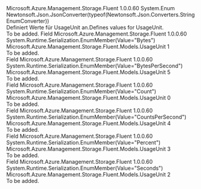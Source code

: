 <Type Name="UsageUnit" FullName="Microsoft.Azure.Management.Storage.Fluent.Models.UsageUnit">
  <TypeSignature Language="C#" Value="public enum UsageUnit" />
  <TypeSignature Language="ILAsm" Value=".class public auto ansi sealed UsageUnit extends System.Enum" />
  <TypeSignature Language="DocId" Value="T:Microsoft.Azure.Management.Storage.Fluent.Models.UsageUnit" />
  <TypeSignature Language="VB.NET" Value="Public Enum UsageUnit" />
  <TypeSignature Language="F#" Value="type UsageUnit = " />
  <AssemblyInfo>
    <AssemblyName>Microsoft.Azure.Management.Storage.Fluent</AssemblyName>
    <AssemblyVersion>1.0.0.60</AssemblyVersion>
  </AssemblyInfo>
  <Base>
    <BaseTypeName>System.Enum</BaseTypeName>
  </Base>
  <Attributes>
    <Attribute>
      <AttributeName>Newtonsoft.Json.JsonConverter(typeof(Newtonsoft.Json.Converters.StringEnumConverter))</AttributeName>
    </Attribute>
  </Attributes>
  <Docs>
    <summary>
            <span data-ttu-id="a3213-101">Definiert Werte für UsageUnit an.</span><span class="sxs-lookup"><span data-stu-id="a3213-101">Defines values for UsageUnit.</span></span>
            </summary>
    <remarks>To be added.</remarks>
  </Docs>
  <Members>
    <Member MemberName="Bytes">
      <MemberSignature Language="C#" Value="Bytes" />
      <MemberSignature Language="ILAsm" Value=".field public static literal valuetype Microsoft.Azure.Management.Storage.Fluent.Models.UsageUnit Bytes = int32(1)" />
      <MemberSignature Language="DocId" Value="F:Microsoft.Azure.Management.Storage.Fluent.Models.UsageUnit.Bytes" />
      <MemberSignature Language="VB.NET" Value="Bytes" />
      <MemberSignature Language="F#" Value="Bytes = 1" Usage="Microsoft.Azure.Management.Storage.Fluent.Models.UsageUnit.Bytes" />
      <MemberType>Field</MemberType>
      <AssemblyInfo>
        <AssemblyName>Microsoft.Azure.Management.Storage.Fluent</AssemblyName>
        <AssemblyVersion>1.0.0.60</AssemblyVersion>
      </AssemblyInfo>
      <Attributes>
        <Attribute>
          <AttributeName>System.Runtime.Serialization.EnumMember(Value="Bytes")</AttributeName>
        </Attribute>
      </Attributes>
      <ReturnValue>
        <ReturnType>Microsoft.Azure.Management.Storage.Fluent.Models.UsageUnit</ReturnType>
      </ReturnValue>
      <MemberValue>1</MemberValue>
      <Docs>
        <summary>To be added.</summary>
      </Docs>
    </Member>
    <Member MemberName="BytesPerSecond">
      <MemberSignature Language="C#" Value="BytesPerSecond" />
      <MemberSignature Language="ILAsm" Value=".field public static literal valuetype Microsoft.Azure.Management.Storage.Fluent.Models.UsageUnit BytesPerSecond = int32(5)" />
      <MemberSignature Language="DocId" Value="F:Microsoft.Azure.Management.Storage.Fluent.Models.UsageUnit.BytesPerSecond" />
      <MemberSignature Language="VB.NET" Value="BytesPerSecond" />
      <MemberSignature Language="F#" Value="BytesPerSecond = 5" Usage="Microsoft.Azure.Management.Storage.Fluent.Models.UsageUnit.BytesPerSecond" />
      <MemberType>Field</MemberType>
      <AssemblyInfo>
        <AssemblyName>Microsoft.Azure.Management.Storage.Fluent</AssemblyName>
        <AssemblyVersion>1.0.0.60</AssemblyVersion>
      </AssemblyInfo>
      <Attributes>
        <Attribute>
          <AttributeName>System.Runtime.Serialization.EnumMember(Value="BytesPerSecond")</AttributeName>
        </Attribute>
      </Attributes>
      <ReturnValue>
        <ReturnType>Microsoft.Azure.Management.Storage.Fluent.Models.UsageUnit</ReturnType>
      </ReturnValue>
      <MemberValue>5</MemberValue>
      <Docs>
        <summary>To be added.</summary>
      </Docs>
    </Member>
    <Member MemberName="Count">
      <MemberSignature Language="C#" Value="Count" />
      <MemberSignature Language="ILAsm" Value=".field public static literal valuetype Microsoft.Azure.Management.Storage.Fluent.Models.UsageUnit Count = int32(0)" />
      <MemberSignature Language="DocId" Value="F:Microsoft.Azure.Management.Storage.Fluent.Models.UsageUnit.Count" />
      <MemberSignature Language="VB.NET" Value="Count" />
      <MemberSignature Language="F#" Value="Count = 0" Usage="Microsoft.Azure.Management.Storage.Fluent.Models.UsageUnit.Count" />
      <MemberType>Field</MemberType>
      <AssemblyInfo>
        <AssemblyName>Microsoft.Azure.Management.Storage.Fluent</AssemblyName>
        <AssemblyVersion>1.0.0.60</AssemblyVersion>
      </AssemblyInfo>
      <Attributes>
        <Attribute>
          <AttributeName>System.Runtime.Serialization.EnumMember(Value="Count")</AttributeName>
        </Attribute>
      </Attributes>
      <ReturnValue>
        <ReturnType>Microsoft.Azure.Management.Storage.Fluent.Models.UsageUnit</ReturnType>
      </ReturnValue>
      <MemberValue>0</MemberValue>
      <Docs>
        <summary>To be added.</summary>
      </Docs>
    </Member>
    <Member MemberName="CountsPerSecond">
      <MemberSignature Language="C#" Value="CountsPerSecond" />
      <MemberSignature Language="ILAsm" Value=".field public static literal valuetype Microsoft.Azure.Management.Storage.Fluent.Models.UsageUnit CountsPerSecond = int32(4)" />
      <MemberSignature Language="DocId" Value="F:Microsoft.Azure.Management.Storage.Fluent.Models.UsageUnit.CountsPerSecond" />
      <MemberSignature Language="VB.NET" Value="CountsPerSecond" />
      <MemberSignature Language="F#" Value="CountsPerSecond = 4" Usage="Microsoft.Azure.Management.Storage.Fluent.Models.UsageUnit.CountsPerSecond" />
      <MemberType>Field</MemberType>
      <AssemblyInfo>
        <AssemblyName>Microsoft.Azure.Management.Storage.Fluent</AssemblyName>
        <AssemblyVersion>1.0.0.60</AssemblyVersion>
      </AssemblyInfo>
      <Attributes>
        <Attribute>
          <AttributeName>System.Runtime.Serialization.EnumMember(Value="CountsPerSecond")</AttributeName>
        </Attribute>
      </Attributes>
      <ReturnValue>
        <ReturnType>Microsoft.Azure.Management.Storage.Fluent.Models.UsageUnit</ReturnType>
      </ReturnValue>
      <MemberValue>4</MemberValue>
      <Docs>
        <summary>To be added.</summary>
      </Docs>
    </Member>
    <Member MemberName="Percent">
      <MemberSignature Language="C#" Value="Percent" />
      <MemberSignature Language="ILAsm" Value=".field public static literal valuetype Microsoft.Azure.Management.Storage.Fluent.Models.UsageUnit Percent = int32(3)" />
      <MemberSignature Language="DocId" Value="F:Microsoft.Azure.Management.Storage.Fluent.Models.UsageUnit.Percent" />
      <MemberSignature Language="VB.NET" Value="Percent" />
      <MemberSignature Language="F#" Value="Percent = 3" Usage="Microsoft.Azure.Management.Storage.Fluent.Models.UsageUnit.Percent" />
      <MemberType>Field</MemberType>
      <AssemblyInfo>
        <AssemblyName>Microsoft.Azure.Management.Storage.Fluent</AssemblyName>
        <AssemblyVersion>1.0.0.60</AssemblyVersion>
      </AssemblyInfo>
      <Attributes>
        <Attribute>
          <AttributeName>System.Runtime.Serialization.EnumMember(Value="Percent")</AttributeName>
        </Attribute>
      </Attributes>
      <ReturnValue>
        <ReturnType>Microsoft.Azure.Management.Storage.Fluent.Models.UsageUnit</ReturnType>
      </ReturnValue>
      <MemberValue>3</MemberValue>
      <Docs>
        <summary>To be added.</summary>
      </Docs>
    </Member>
    <Member MemberName="Seconds">
      <MemberSignature Language="C#" Value="Seconds" />
      <MemberSignature Language="ILAsm" Value=".field public static literal valuetype Microsoft.Azure.Management.Storage.Fluent.Models.UsageUnit Seconds = int32(2)" />
      <MemberSignature Language="DocId" Value="F:Microsoft.Azure.Management.Storage.Fluent.Models.UsageUnit.Seconds" />
      <MemberSignature Language="VB.NET" Value="Seconds" />
      <MemberSignature Language="F#" Value="Seconds = 2" Usage="Microsoft.Azure.Management.Storage.Fluent.Models.UsageUnit.Seconds" />
      <MemberType>Field</MemberType>
      <AssemblyInfo>
        <AssemblyName>Microsoft.Azure.Management.Storage.Fluent</AssemblyName>
        <AssemblyVersion>1.0.0.60</AssemblyVersion>
      </AssemblyInfo>
      <Attributes>
        <Attribute>
          <AttributeName>System.Runtime.Serialization.EnumMember(Value="Seconds")</AttributeName>
        </Attribute>
      </Attributes>
      <ReturnValue>
        <ReturnType>Microsoft.Azure.Management.Storage.Fluent.Models.UsageUnit</ReturnType>
      </ReturnValue>
      <MemberValue>2</MemberValue>
      <Docs>
        <summary>To be added.</summary>
      </Docs>
    </Member>
  </Members>
</Type>